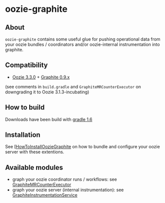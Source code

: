
# oozie-graphite

## About

`oozie-graphite` contains some useful glue for pushing operational data from your oozie bundles / coordinators 
and/or oozie-internal instrumentation into graphite. 

## Compatibility

* [Oozie 3.3.0](http://oozie.apache.org/) + [Graphite 0.9.x](http://graphite.readthedocs.org/en/0.9.10)
 
(see comments in `build.gradle` and `GraphiteMRCounterExecutor` on downgrading it to Oozie 3.1.3-incubating)

## How to build

Downloads have been build with [gradle 1.6](http://www.gradle.org/downloads)

## Installation

See [[HowToInstallOozieGraphite](/wiki/HowToInstallOozieGraphite) on how to bundle and configure your oozie server with these extentions.

## Available modules

* graph your oozie coordinator runs / workflows: see [GraphiteMRCounterExecutor](wiki/GraphiteMRCounterExecutor)
* graph your oozie server (internal instrumentation): see [GraphiteInstrumentationService](wiki/GraphiteInstrumentationService)


